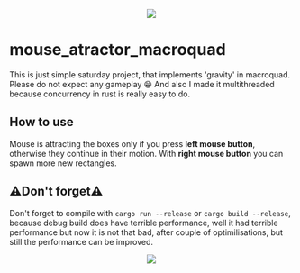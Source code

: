 <p align="center">
 <img src="https://capsule-render.vercel.app/api?type=waving&color=gradient&height=60&section=header" />
</p>
<p align="center">
<h1> mouse_atractor_macroquad</h1>
This is just simple saturday project, that implements 'gravity' in macroquad.
Please do not expect any gameplay 😁
And also I made it multithreaded because concurrency in rust is really easy to do.
<h2> How to use</h2>
Mouse is attracting the boxes only if you press <strong>left mouse button</strong>, otherwise they continue in their motion.
With <strong>right mouse button</strong> you can spawn more new rectangles.
<h2> ⚠Don't forget⚠</h2>
Don't forget to compile with <code>cargo run --release</code> or <code>cargo build --release</code>, because debug build does have terrible performance, well it had terrible performance but now it is not that bad, after couple of optimilisations, but still the performance can be improved.
</p>
<p align="center">
 <img src="https://capsule-render.vercel.app/api?type=waving&color=gradient&height=60&section=footer" />
</p>
